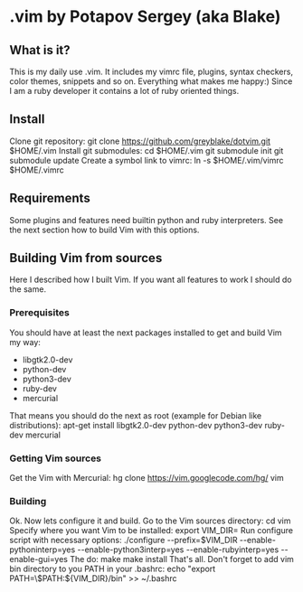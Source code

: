 # .vim by Potapov Sergey (aka Blake)

## What is it?
This is my daily use .vim. It includes my vimrc file, plugins, syntax checkers, color themes, snippets and so on. Everything what makes me happy:) Since I am a ruby developer it contains a lot of ruby oriented things.

## Install
Clone git repository:
    git clone https://github.com/greyblake/dotvim.git $HOME/.vim
Install git submodules:
    cd $HOME/.vim
    git submodule init
    git submodule update
Create a symbol link to vimrc:
    ln -s $HOME/.vim/vimrc $HOME/.vimrc 

## Requirements
Some plugins and features need builtin python and ruby interpreters. See the next section how to build Vim with this options.

## Building Vim from sources
Here I described how I built Vim. If you want all features to work I should do the same.

### Prerequisites
You should have at least the next packages installed to get and build Vim my way:
  - libgtk2.0-dev
  - python-dev
  - python3-dev
  - ruby-dev
  - mercurial

That means you should do the next as root (example for Debian like distributions):
    apt-get install libgtk2.0-dev python-dev python3-dev ruby-dev mercurial

### Getting Vim sources
Get the Vim with Mercurial:
    hg clone https://vim.googlecode.com/hg/ vim

### Building
Ok. Now lets configure it and build.
Go to the Vim sources directory:
    cd vim
Specify where you want Vim to be installed:
    export VIM_DIR=<absolute path to directory>
Run configure script with necessary options:
    ./configure --prefix=$VIM_DIR --enable-pythoninterp=yes --enable-python3interp=yes --enable-rubyinterp=yes --enable-gui=yes
The do:
    make
    make install
That's all.
Don't forget to add vim bin directory to you PATH in your .bashrc:
    echo "export PATH=\$PATH:${VIM_DIR}/bin" >> ~/.bashrc
